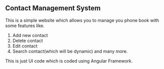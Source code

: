 ## Contact Management System
This is a simple website which allows you to manage you phone book with some features like.
1. Add new contact
2. Delete contact
3. Edit contact
4. Search contact(which will be dynamic)
and many more.

This is just UI code which is coded using Angular Framework.
